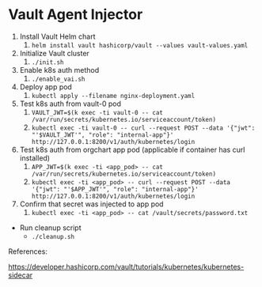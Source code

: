 # Vault Agent Injector

1. Install Vault Helm chart
   1. `helm install vault hashicorp/vault --values vault-values.yaml`
2. Initialize Vault cluster
   1. `./init.sh`
3. Enable k8s auth method
   1. `./enable_vai.sh`
4. Deploy app pod
   1. `kubectl apply --filename nginx-deployment.yaml`
5. Test k8s auth from vault-0 pod 
   1. `VAULT_JWT=$(k exec -ti vault-0 -- cat /var/run/secrets/kubernetes.io/serviceaccount/token)`
   2. `kubectl exec -ti vault-0 -- curl --request POST --data '{"jwt": "'$VAULT_JWT'", "role": "internal-app"}' http://127.0.0.1:8200/v1/auth/kubernetes/login`
6. Test k8s auth from orgchart app pod (applicable if container has curl installed)
   1. `APP_JWT=$(k exec -ti <app_pod> -- cat /var/run/secrets/kubernetes.io/serviceaccount/token)`
   2. `kubectl exec -ti <app_pod> -- curl --request POST --data '{"jwt": "'$APP_JWT'", "role": "internal-app"}' http://127.0.0.1:8200/v1/auth/kubernetes/login`
7. Confirm that secret was injected to app pod
   1. `kubectl exec -ti <app_pod> -- cat /vault/secrets/password.txt`

* Run cleanup script
  * `./cleanup.sh`

References: 

https://developer.hashicorp.com/vault/tutorials/kubernetes/kubernetes-sidecar

